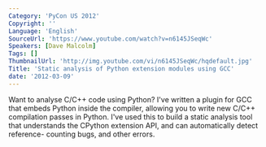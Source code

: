 ```yaml
---
Category: 'PyCon US 2012'
Copyright: ''
Language: 'English'
SourceUrl: 'https://www.youtube.com/watch?v=n6145JSeqWc'
Speakers: [Dave Malcolm]
Tags: []
ThumbnailUrl: 'http://img.youtube.com/vi/n6145JSeqWc/hqdefault.jpg'
Title: 'Static analysis of Python extension modules using GCC'
date: '2012-03-09'
---
```

Want to analyse C/C++ code using Python? I've written a plugin for GCC that
embeds Python inside the compiler, allowing you to write new C/C++ compilation
passes in Python. I've used this to build a static analysis tool that
understands the CPython extension API, and can automatically detect reference-
counting bugs, and other errors.
